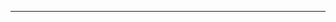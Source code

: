 <!--
CO_OP_TRANSLATOR_METADATA:
{
  "original_hash": "d728344bb154722a868f154d06fc9786",
  "translation_date": "2025-08-26T13:21:52+00:00",
  "source_file": "README.md",
  "language_code": "mr"
}
-->



---

